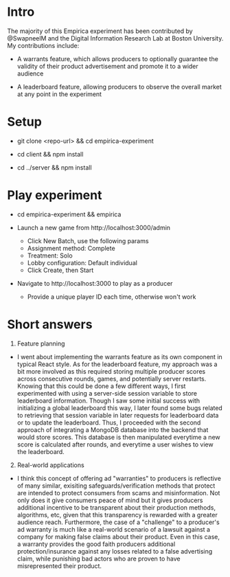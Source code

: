 # Intro

The majority of this Empirica experiment has been contributed by @SwapneelM and the Digital Information Research Lab at Boston University. My contributions include:

- A warrants feature, which allows producers to optionally guarantee the validity of their product advertisement and promote it to a wider audience

- A leaderboard feature, allowing producers to observe the overall market at any point in the experiment

# Setup

- git clone \<repo-url\> && cd empirica-experiment

- cd client && npm install

- cd ../server && npm install

# Play experiment

- cd empirica-experiment && empirica

- Launch a new game from http://localhost:3000/admin
  - Click New Batch, use the following params
  - Assignment method: Complete
  - Treatment: Solo
  - Lobby configuration: Default individual
  - Click Create, then Start
- Navigate to http://localhost:3000 to play as a producer
  - Provide a unique player ID each time, otherwise won't work

# Short answers

1. Feature planning

- I went about implementing the warrants feature as its own component in typical React style. As for the leaderboard feature, my approach was a bit more involved as this required storing multiple producer scores across consecutive rounds, games, and potentially server restarts. Knowing that this could be done a few different ways, I first experimented with using a server-side session variable to store leaderboard information. Though I saw some initial success with initializing a global leaderboard this way, I later found some bugs related to retrieving that session variable in later requests for leaderboard data or to update the leaderboard. Thus, I proceeded with the second approach of integrating a MongoDB database into the backend that would store scores. This database is then manipulated everytime a new score is calculated after rounds, and everytime a user wishes to view the leaderboard.

2. Real-world applications

- I think this concept of offering ad "warranties" to producers is reflective of many similar, exisiting safeguards/verification methods that protect are intended to protect consumers from scams and misinformation. Not only does it give consumers peace of mind but it gives producers additional incentive to be transparent about their production methods, algorithms, etc, given that this transparency is rewarded with a greater audience reach. Furthermore, the case of a "challenge" to a producer's ad warranty is much like a real-world scenario of a lawsuit against a company for making false claims about their product. Even in this case, a warranty provides the good faith producers additional protection/insurance against any losses related to a false advertising claim, while punishing bad actors who are proven to have misrepresented their product.
